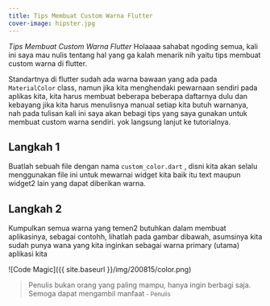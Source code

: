 ```yaml
---
title: Tips Membuat Custom Warna Flutter
cover-image: hipster.jpg
---
```


*Tips Membuat Custom Warna Flutter*
Holaaaa sahabat ngoding semua, kali ini saya mau nulis tentang hal yang ga kalah menarik nih yaitu tips membuat custom warna di flutter. 

<!--more-->

Standartnya di flutter sudah ada warna bawaan yang ada pada ```MaterialColor``` class, namun jika kita menghendaki pewarnaan sendiri pada aplikas kita, kita harus membuat beberapa beberapa daftarnya dulu dan kebayang jika kita harus menulisnya manual setiap kita butuh warnanya, nah pada tulisan kali ini saya akan bebagi tips yang saya gunakan untuk membuat custom warna sendiri. yok langsung lanjut ke tutorialnya.

## Langkah 1 ##

Buatlah sebuah file dengan nama ```custom_color.dart``` , disni kita akan selalu menggunakan file ini untuk mewarnai widget kita baik itu text maupun widget2 lain yang dapat diberikan warna.

## Langkah 2 ##

Kumpulkan semua warna yang temen2 butuhkan dalam membuat aplikasinya, sebagai contohh, lihatlah pada gambar dibawah, asumsinya kita sudah punya wana yang kita inginkan sebagai warna primary (utama) aplikasi kita

 ![Code Magic]({{ site.baseurl }}/img/200815/color.png)




>Penulis bukan orang yang paling mampu, hanya ingin berbagi saja. Semoga dapat mengambil manfaat<small> - Penulis</small>